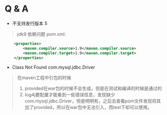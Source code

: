 # Q & A
- 不支持发行版本 5
> jdk9 依赖问题
pom.xml:
```xml
    <properties>
        <maven.compiler.source>1.9</maven.compiler.source>
        <maven.compiler.target>1.9</maven.compiler.target>
    </properties>
```

- Class Not Found com.mysql.jdbc.Driver
> 在maven工程中引包的时候
> 1. provided在war包的时候不会生成，但是在测试和编译的时候是通过的
> 2. log4j要配置才能看到一些错误信息，发现缺少com.mysql.jdbc.Driver，但是明明有，之后去查看pom文件发现将其加了provided，所以在war包中无法引入，而test下却可以使用。
